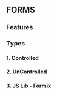 ## FORMS

### Features


### Types
#### 1. Controlled

#### 2. UnControlled

#### 3. JS Lib - Formix